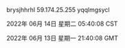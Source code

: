 brysjhhrhl 59.174.25.255 yqqlmgsycl

2022年 06月 14日 星期二 05:40:08 CST

2022年 06月 13日 星期一 21:40:08 GMT
